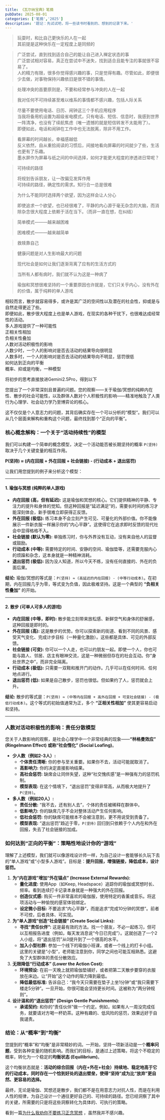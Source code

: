 ```yaml
---
title: 《瓦尔纳宝典》笔摘
pubDate: 2025-08-01
categories: ['笔摘','2025']
description: '题记：先试试吧，将一些读书时看到的、想到的记录下来。'
---
```


> 玩耍时，和比自己更快乐的人在一起  
其前提是这种快乐在一定程度上是同频的



> 广泛尝试，直到找到适合自己的能让自己进入禅定状态的事  
广泛尝试相对容易，真正在尝试中不迷失，找到适合且能专注的事就很不容易了。  
人的精力有限，很多你觉得感兴趣的事，只是觉得有趣。尽管如此，即便很少去做，对事物保持兴趣依旧是很不错的事情。



> 处理冲突的首要原则是，不要和经常参与冲突的人在一起
>
> 我对任何不可持续甚至难以维系的事情都不感兴趣，包括人际关系



> 尽量不要使用电话、日历、闹钟这三个手机应用程序  
当我将备用机设置为超级省电模式，只有电话、短信、信息时，我感到世界一阵清净，也没有了续航焦虑（唯一遗憾的就是短信转发不太能用了）。  
即便如此，电话和闹钟在工作中也无法脱离，除非不用工作。



> 看屏幕的时间越长，幸福感越低  
反义依然，自从重拾阅读的习惯后，间接地看向屏幕的时间就少了些，生活也更有了乐趣。  
墨水屏作为屏幕与纸之间的中间选择，如何才能更大程度的渗透进日常呢？



> 可持续的路径
>
> 将规划告诉朋友，让一改偏见发挥作用  
可持续的路径，确定性的需求。知行合一总是很难



> 为什么不能同时选择两个欲望，因为这样会让人分心
>
> 即使追求一个欲望，也已经很难了，平静的内心源于毫无杂念的大脑，而消除杂念很大程度上依赖于活在当下。（而非一直在想，在纠结）



> 简单模式———越来越困难
>
> 困难模式———越来越简单



> 救赎靠自己



> 健康问题是对人生影响最大的问题
>
> 现代社会是如何让我们逐渐背离了应有的生活方式的
>
> 当所有人都有病时，我们就不认为这是一种病了



> 瑜伽和冥想很难坚持的一个重要原因也许就是，它们只关乎内心，没有外在的价值，属于纯粹的单人游戏

相较而言，散步就容易得多，或许是其广泛的空间性以及潜在的社会性，抑或是与自然走得更近了些。  
即便如此，散步很大程度上也是单人游戏，在现实的各种干扰下，也很难达成经常性的活动。  
多人游戏提供了一种可能性  
正相关性相加  
负相关性叠加  
人数对活动积极性的影响  
人数少时，一个人的影响对是否去活动的结果导向很明显  
人数多时，一个人的影响对是否去活动的结果导向不明显，惩罚很低  
如何达到正向的平衡  
概率、抑或是均衡，一种模型


将初步的思考直接放进Gemini2.5Pro，得到以下


您提出了一个非常深刻且普遍的问题。您的观察——关于瑜伽/冥想的纯粹内在性、散步的社会可能性，以及群体人数对个人积极性的影响——精准地触及了人类行为心理学、社会动力学乃至博弈论的核心。

这不仅仅是个人意志力的问题，其背后确实存在一个可以分析的“模型”。我们可以从几个层面来解构和重构这个问题，最终找到那个“正向的平衡”。



### **核心概念解构：一个关于“活动持续性”的模型**



我们可以构建一个简单的概念模型，决定一个活动能否被长期坚持的概率 `P(坚持)` 取决于几个关键变量的相互作用。

**P(坚持) ≈ (内在回报 + 外在回报 + 社会链接) - (行动成本 + 退出惩罚)**

让我们用您提到的例子来分析这个模型：

------



#### **1. 瑜伽与冥想 (纯粹的单人游戏)**



* **内在回报 (高，但有延迟):** 这是瑜伽和冥想的核心。它们提供精神的平静、专注力的提升和身体的觉知。但这种回报是“延迟满足”的，需要长时间的练习才能深刻体会，新手很难立即获得正反馈。
* **外在回报 (极低):** 练习本身不会立刻产生可见、可量化的外部价值。你不能像展示一件新衣服一样展示你的“内心平静”。这使得它在追求即时反馈的现代社会中显得格格不入。
* **社会链接 (默认为零):** 单独练习时，你与外界没有互动，没有来自他人的监督或鼓励。
* **行动成本 (中等):** 需要特定的时间、安静的空间、瑜伽垫等，还需要克服内心的烦躁和杂念，这本身就是一种精神消耗。
* **退出惩罚 (极低):** 因为没人知道，所以今天不练，没有任何直接的、外在的负面后果。

**结论:** 瑜伽/冥想的等式是：`P(坚持) ≈ (高延迟的内在回报) - (中等行动成本)`。在初期，内在回报几乎为零，等式变为负值，因此极难坚持。这是一个典型的 **“负相关性叠加”** 的开始。

------



#### **2. 散步 (可单人可多人的游戏)**



* **内在回报 (中等，即时):** 散步能立刻带来放松感、新鲜空气和身体的舒展感，这种回报是即时的。
* **外在回报 (高):** 这是散步的优势。你可以探索新的街道、看到不同的风景、感受天气变化、完成计步目标（一种量化激励）。这些都是具体、可见的外部反馈。
* **社会链接 (可变):** 你可以一个人走，也可以约朋友一起。即使一个人，你也可能与路人、邻居、店主有眼神交流，这是一种微弱但存在的社会互动。你“身处世界之中”，而非完全隔离。
* **行动成本 (极低):** 只需要一双鞋和推开门的动作。几乎可以在任何时间、任何地点进行。
* **退出惩罚 (低):** 如果是自己散步，惩罚也很低。但如果约了人，惩罚就会上升。

**结论:** 散步的等式是：`P(坚持) ≈ (中等内在回报 + 高外在回报 + 可变社会链接) - (极低行动成本)`。这个等式的初始值通常为正，多个 **“正相关性相加”** 使其更容易启动和坚持。

------



### **人数对活动积极性的影响：责任分散模型**



您关于人数影响的观察，是社会心理学中一个非常经典的现象——**“林格曼效应” (Ringelmann Effect) 或称“社会惰化” (Social Loafing)**。

* **少人数（例如2-3人）:**
	* **个体责任清晰:** 你的参与至关重要。如果你不去，活动可能就取消了。
	* **高影响力:** 你的决定直接影响结果。
	* **高社会惩罚:** 缺席会让同伴失望，这种“社交愧疚感”是一种强有力的惩罚机制。
	* **模型表现:** 在这个情境下，“退出惩罚”变得非常高，从而极大地提升了 `P(坚持)`。
* **多人数（例如20人）:**
	* **责任分散:** “我不去，还有别人去”，个体的责任被稀释在群体中。
	* **低影响力:** 你的缺席几乎不会对整体活动产生任何影响。
	* **低社会惩罚:** 你的缺席可能根本不会被注意到，更不用说受到责备了。
	* **模型表现:** “退出惩罚”趋近于零，`P(坚持)` 回归到只依赖于个人内在和外在回报，失去了社会链接的加成。



### **如何达到“正向的平衡”：策略性地设计你的“游戏”**



理解了上述模型，我们就可以像游戏设计师一样，为自己设计一套能够长久玩下去的“单人游戏”或“小型多人游戏”。目标是：**提升回报，增强链接，降低成本，设计惩罚。**

1. **为“内在游戏”增加“外在锚点” (Increase External Rewards):**
	* **量化进度:** 使用App（如Keep, Headspace）追踪你的瑜伽或冥想时长、频率。看到连续打卡记录本身就是一种强大的外在回报。
	* **创造仪式感:** 购买一件非常喜欢的瑜伽服，使用特定的香薰或音乐。将这项活动与一种愉悦的感官体验绑定。
	* **设定微小目标:** 不要追求“内心平静”，而是追求“完成10分钟的冥想”。前者不可控，后者具体、可实现。
2. **为“单人游戏”创造“社会链接” (Create Social Links):**
	* **寻找“责任伙伴”:** 这是最有效的方法。找一个朋友，不必一起练习，但可以互相报告进度（例如，每天发消息说“今日已完成”）。这就创造了一个2人小组，将“退出惩罚”从0提升到了一个很高的水平。
	* **加入小型社群:** 参加一个线下的瑜伽小班课，或者一个线上的打卡小组。这里的关键是“小型”，老师能注意到你，同学之间也可能互相熟悉。这避免了大型群体的责任分散效应。
3. **无限降低“行动成本” (Lower the Action Cost):**
	* **环境预设:** 在前一天晚上就把瑜伽垫铺好，或者把第二天散步要穿的衣服放在床边。让“开始”这个动作的阻力降到最低。
	* **降低最低标准:** 告诉自己：“我今天只需要在垫子上坐1分钟”或“我只需要下楼走5分钟”。一旦开始，你很可能会坚持更长时间。这被称为“两分钟规则”。
4. **设计温和的“退出惩罚” (Design Gentle Punishments):**
	* **承诺契约:** 和你的“责任伙伴”做一个约定。例如，如果有人一周没完成任务，就要请对方喝一杯奶茶。这种有趣的、低风险的惩罚，效果远好于自我谴责。



### **结论：从“概率”到“均衡”**



您提到的“概率”和“均衡”是非常精妙的词。一开始，坚持一项新活动是一个**概率问题**，受到各种变量的随机影响。而我们的目标，是通过上述策略，将这个不稳定的概率，转化为一个稳定的**均衡状态 (Equilibrium)**。

这个均衡状态就是：**活动的综合回报（内在+外在+社会）持续地、稳定地高于它的行动成本，同时存在一个恰到好处的退出壁垒，使得“坚持”成为比“放弃”更自然、更容易的选择。**

最终，无论是瑜伽、冥想还是散步，我们都不是在用意志力对抗人性，而是在利用人性的规律，为自己设计一个通往更好自己的、可持续的路径。您已经洞察了其中的关键，所需要的只是将这些洞察转化为具体的、可执行的策略。



看到一篇[为什么我劝你不要练习正念冥想](https://sspai.com/post/101205) ，虽然我并不感兴趣。